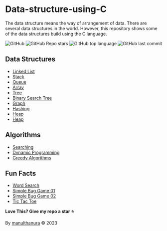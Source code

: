 # Data-structure-using-C

The data structure means the way of arrangement of data. There are several data structures in the world. However, this repository shows some of the data structures build using the C language.

![GitHub](https://img.shields.io/github/license/manulthanura/Data-structure-using-C) ![GitHub Repo stars](https://img.shields.io/github/stars/manulthanura/Data-structure-using-C) ![GitHub top language](https://img.shields.io/github/languages/top/manulthanura/Data-structure-using-C) ![GitHub last commit](https://img.shields.io/github/last-commit/manulthanura/Data-structure-using-C)

## Data Structures
- [Linked List](./Data%20Structures/Linked%20List%20Data%20structure.c)
- [Stack](./Data%20Structures/Stack%20Data%20structure.c)
- [Queue](./Data%20Structures/Queue%20Data%20structure.c)
- [Array](./Data%20Structures/Array%20Data%20Structure.c)
- [Tree](./Data%20Structures/Tree%20Data%20structure.c)
- [Binary Search Tree](./Data%20Structures/Binary%20tree%20Data%20Structure.c)
- [Graph](./Data%20Structures/Graph%20Data%20Structure.c)
- [Hashing](./Data%20Structures/Hashing%20data%20structure.c)
- [Heap](./Data%20Structures/Heap%20Data%20Structure.c)
- [Heap](./Data%20Structures/Heap%20Data%20Structure.c)
<!-- - [Heap]()
- [Matrix]()
- [Miscellaneous]()
- [Searching and Sorting]()
- [Recursion and Backtracking]()
- [Dynamic Programming]()
- [Bit Manipulation]()
- [Greedy Algorithms]()
- [Pattern Searching]()
- [Geometric Algorithms]()
- [Mathematical Algorithms]()
- [Randomized Algorithms]()
- [Branch and Bound]()
- [Segment Tree]()
- [Trie]()
- [Splay Tree]()
- [Red Black Tree]()
- [B Tree]()
- [AVL Tree]()
- [K Dimensional Tree]()
- [Disjoint Set]()
- [Suffix Array]() -->

## Algorithms
- [Searching](Random%20Numbers%20Search.c)
- [Dynamic Programming](./Dynamic%20programming%20Implementation/DP.md)
- [Greedy Algorithms](./Greedy%20Implementation/Greedy%20Implementation.md)

## Fun Facts
- [Word Search](./Examples%20(Algorithms)/The%20Word%20Search%20Game/WSG.md)
- [Simple Bug Game 01](./Examples%20(Algorithms)/Simple%20bug%20game%20-%2001.c)
- [Simple Bug Game 02](./Examples%20(Algorithms)/Simple%20bug%20game%20-%2002.c)
- [Tic Tac Toe](./Examples%20(Algorithms)/Tic%20Tac%20Toe%20game.c)

**Love This? Give my repo a star :star:**

By [manulthanura](https://github.com/manulthanura) © 2023
